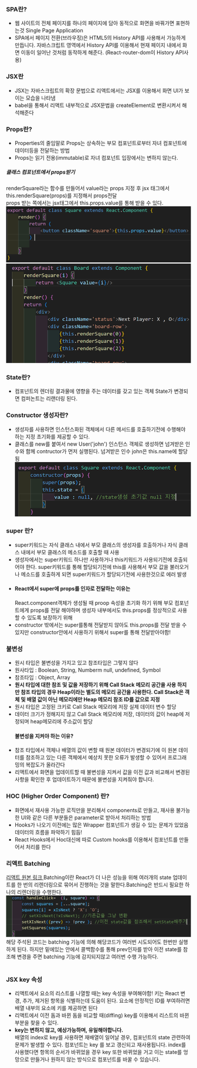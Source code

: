 <h3>SPA란?</h3>
<ul>
    <li>웹 사이트의 전체 페이지를 하나의 페이지에 담아 동적으로 화면을 바꿔가면 표현하는것
    Single Page Application</li>
    <li>SPA에서 페이지 전환(브라우징)은 HTML5의 History API를 사용해서 가능하게 만듭니다.
    자바스크립트 영역에서 History API를 이용해서 현재 페이지 내에서 화면 이동이 일어난 것처럼 동작하게 해준다. (React-router-dom이 History API사용)</li>
</ul>

<h3>JSX란</h3>
<ul>
    <li>JSX는 자바스크립트의 확장 문법으로 리액트에서는 JSX를 이용해서 화면 UI가 보이는 모습을 나타냄</li>
    <li>babel을 통해서 리액트 내부적으로 JSX문법을 createElement로 변환시켜서 해석해준다</li>
</ul>

<h3>Props란?</h3>
<ul>
    <li>Properties의 줄임말로 Props는 상속하는 부모 컴포넌트로부터 자녀 컴포넌트에 데이터등을 전달하는 방법</li>
    <li>Props는 읽기 전용(immutable)로 자녀 컴포넌트 입장에서는 변하지 않는다.</li>
    </ul>
<h5>클래스 컴포넌트에서 props받기</h5>
renderSquare라는 함수를 만들어서 value라는 props 지정 후 jsx 태그에서 this.renderSquare(props)를 지정해서 props전달
    <br> props 받는 쪽에서는 jsx태그에서 this.props.value를 통해 받을 수 있다.
<img src='./noteImg/classprops.png'/>
<img src='./noteImg/classprops2.png'/>

<h3>State란?</h3>
<ul>
    <li>컴포넌트의 렌더링 결과물에 영향을 주는 데이터를 갖고 있는 객체 State가 변경되면 컴퍼논트는 리랜더링 된다.</li>
</ul>

<h3>Constructor 생성자란?</h3>
<ul>
    <li>생성자를 사용하면 인스턴스화된 객체에서 다른 메서드를 호출하기전에 수행해야 하는 지정 초기화를 제공할 수 있다.</li>
    <li>클래스를 new를 붙여서 new User('john')
        인스턴스 객체로 생성하면 넘겨받은 인수와 함께 contructor가 먼저 실행된다.
        넘겨받은 인수 john은 this.name에 할당됨
    </li>
    <img src='./noteImg//stateConstructor.png'>
</ul>

<h3>super 란?</h3>
<ul>
    <li>super키워드는 자식 클래스 내에서 부모 클래스의 생성자를 호출하거나 자식 클래스 내에서 부모 클래스의 메소드를 호출할 때 사용</li>
    <li>생성자에서는 super키워드 하나만 사용하거나 this키워드가 사용되기전에 호출되어야 한다.
    super키워드를 통해 할당되기전에 this를 사용해서 부모 값을 불러오거나 메소드를 호출하게 되면 super키워드가 할당되기전에 사용한것으로 에러 발생
    </li>
    <li><h4>React에서 super에 props를 인자로 전달하는 이유는</h4> React.component객체가 생성될 때 proop 속성을 초기화 하기 위해 부모 컴포넌트에게 props를 전달 해야하며 생성자 내부에서도 this.props를 정상적으로 사용할 수 있도록 보장하기 위해 
    </li>
    <li>constructor 밖에서는 super를통해 전달받지 않아도 this.props를 전달 받을 수 있지만 constructor안에서 사용하기 위해서 super를 통해 전달받아야함!</li>
</ul>

<h3>불변성</h3>
<ul>
    <li>원시 타입은 불변성을 가지고 있고 참조타입은 그렇지 않다</li>
    <li>원사타입 : Boolean, String, Numberm null, undefined, Symbol
    </li>
    <li>
        참조타입 : Object, Array
    </li>
    <li><strong>원시 타입에 대한 참조 및 값을 저장하기 위해 Call Stack 메모리 공간을 사용 하지만 참조 타입의 경우 Heap이라는 별도의 메모리 공간을 사용한다. Call Stack은 객체 및 배열 값이 아닌 메모리에만 Heap 메모리 참조 ID를 값으로 지정</strong></li>
    <li>원시 타입은 고정된 크키로 Call Stack 메모리에 저장 실제 데이터 변수 할당</li>
    <li>데이터 크기가 정해지지 않고 Call Stack 메모리에 저장, 데이터의 값이 heap에 저정되며 heap메모리에 주소값이 할당</li>
    <h4>불변성을 지켜야 하는 이유?</h4>
    <li>참조 타입에서 객체나 배열의 값이 변할 때 원본 데이터가 변경되기에 이 원본 데이터를 참조하고 있는 다른 객체에서 예상치 못한 오류가 발생할 수 있어서 프로그래밍의 복잡도가 올라간다</li>
      <li>리액트에서 화면을 업데이트할 때 불변성을 지켜서 값을 이전 값과 비교해서 변경된 사항을 확인한 후 업데이트하기 때문에 불변성을 지켜줘야 합니다.</li>
</ul>

<h3>HOC (Higher Order Component) 란?</h3>
<ul>
    <li>화면에서 재사용 가능한 로직만을 분리해서 components로 만들고, 재사용 불가능한 UI와 같은 다른 부분들은 parameter로 받아서 처리하는 방법</li>    
    <li>Hooks가 나오기 이전에는 많은 Wrapper 컴포넌트가 생길 수 있는 문제가 있었음 
    데이터의 흐름을 파악하기 힘듬!</li>    
    <li>React Hooks에서 Hoc대신에 따로 Custom hooks를 이용해서 컴포넌트를 만들어서 처리를 한다</li>    
</ul>

<h3>리액트 Batching</h3>
<a href='https://react.dev/blog/2022/03/29/react-v18#new-feature-automatic-batching'>리액트 원본 링크 </a>
Batching이란 React가 더 나은 성능을 위해 여러개의 state 업데이트를 한 번의 리렌더링으로 묶어서 진행하는 것을 말한다.Batching은 반드시 필요한 하나의 리렌더링을 수행한다.
<img src='./noteImg//batching.png'/>
해당 주석된 코드는 batching 기능에 의해 해당코드가 여러번 시도되어도 한번만 실행하게 된다.
하지만 밑에있는 안에서 콜백함수를 통해 prev인자를 받아 이전 state를 참조해 변경을 주면 batching 기능에 감지되지않고 여러번 수행 가능하다.
<br> <br>

<h3>JSX key 속성</h3>
    <ul>
        <li>리액트에서 요소의 리스트를 나열할 때는 key 속성을 부여해야함! 키는 React 변경, 추가, 제거된 항목을 식별하는데 도움이 된다. 요소에 안정적인 ID를 부여하려면 배열 내부의 요소에 키를 제공하면  된다</li>
        <li>리액트에서 이전 돔과 바뀐 돔을 비교할 때(diffing) key를 이용해서 리스트의 바뀐 부분을 찾을 수 있다.</li>
        <li><strong>key는 변하지 않고, 예상가능하며, 유일해야합니다.</strong> <br>배열의 index로 key를 사용하면 재배열이 일어날 경우, 컴포넌트의 state 관련하여 문제가 발생할 수 있다. 컴포넌트는 key 를 보고 갱신되고 재사용됩니다. index를 사용했다면 항목의 순서가 바뀌었을 경우 key 또한 바뀌었을 거고 이는 state를 엉망으로 만들거나 원하지 않는 방식으로 컴포넌트를 바꿀 수 있습니다.
        </li>
    </ul>